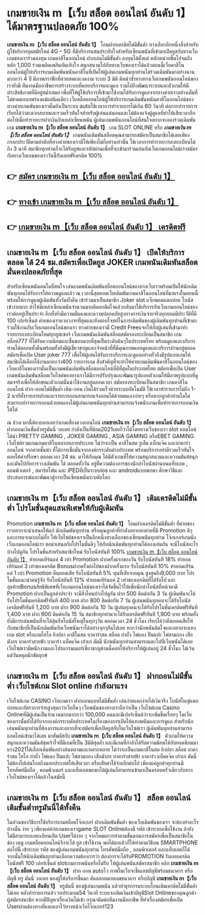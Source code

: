# เกมขายเงิน m【เว็บ สล็อต ออนไลน์ อันดับ 1】  ได้มาตรฐานปลอดภัย 100%

**เกมขายเงิน m【เว็บ สล็อต ออนไลน์ อันดับ 1】** โอนฝากเครดิตไม่มีขั้นต่ำ  ทางเลือกอีกหนึ่งสิ่งสำหรับผู้ใช้บริการยุคสมัยใหม่ 4G – 5G ที่มีบริการแสนประทับใจสำหรับเซียนพนันที่เข้ามาเปิดยูสกับทางเว็บเกมของเราร่วมลงทุน เกมคาสิโนออนไลน์ ฝากเล่นไม่มีขั้นต่ำ ลงทุนได้ตั้งแต่ หลักหน่วยขึ้นไปจนถึงหลัก 1,000 ร่วมเพลิดเพลินบันเทิงใจ สนุกสนานไปกับทางเว็บของเราได้แล้วตอนนี้เว็บคาสิโนออนไลน์ผู้ให้บริการเกมเดิมพันพนันคาสิโนที่เปิดให้ผู้เล่นเกมพนันทุกท่านได้ร่วมเดิมพันมาอย่างนานมากกว่า 4 ปี มีภาพกราฟิกที่สวยสดและงดงาม ระบบ 3 มิติ
มิหนำซ้ำทางทางเว็บเกมพนันออนไลน์ของเรายังมี ทีมงานมืออาชีพการสร้างระบบที่คอยบริการและดูแล  รวมไปถึงพัฒนาระบบและตัวเกมให้มีประสิทธิภาพที่ดีอยู่สม่ำเสมอ เพื่อที่ให้ผู้ใช้บริการที่เข้ามาใช้งานได้รับการดูแลจากทางค่ายเราอย่างเต็มที่ไม่ขาดตกบกพร่องแม้แต่นิดเดียว เว็บสล็อตออนไลน์ผู้ให้บริการเกมเดิมพันพนันคาสิโนออนไลน์ของทางค่ายเกมพันของเรานั้นยังเป็นระบบ autoใช้เวลาการทำรายการไม่เกิน 60 วินาที ต่อการทำรายการ เรียกได้ว่าสะดวกสบายและรวดเร็วทันใจสำหรับผู้เล่นแน่นอนและไม่ต้องแจ้งผู้ดูแลที่ทำให้เสียเวลาอีกต่อไปเมื่อทำรายการฝากงินกับเหล่าเซียนพนัน
ผู้เล่นเกมพนันออนไลน์ที่สนใจอยากจะลองร่วมเดิมพันเกม **เกมขายเงิน m【เว็บ สล็อต ออนไลน์ อันดับ 1】** เกม SLOT ONLINE หรือ ***เกมขายเงิน m【เว็บ สล็อต ออนไลน์ อันดับ 1】*** เกมพนันเดิมพันสล็อตคุณสามารถสมัครเป็นสมาชิกได้เลยเพียงกรอกประวัติตามลำดับที่ทางค่ายของเรามีให้เพียงไม่กี่อย่างเท่านั้น ใช้เวลาการทำรายการลงทะเบียนไม่ถึง 3 นาที สมาชิกทุกท่านก็จะได้รับยูสและรหัสผ่านเพื่อที่จะเข้ามาร่วมเล่นกับเว็บเกมออนไลน์เราสมัครกับทางเว็บเกมของเราวันนี้รับเลยฟรีเครดิต 100%

## 👉 [สมัคร เกมขายเงิน m【เว็บ สล็อต ออนไลน์ อันดับ 1】](https://archa888.com/)
## 👉 [ทางเข้า เกมขายเงิน m【เว็บ สล็อต ออนไลน์ อันดับ 1】](https://archa888.com/)
## 👉 [เกมขายเงิน m【เว็บ สล็อต ออนไลน์ อันดับ 1】 เครดิตฟรี](https://archa888.com/)

## เกมขายเงิน m【เว็บ สล็อต ออนไลน์ อันดับ 1】 เปิดให้บริการตลอด ได้ 24 ชม.สมัครเพื่อเปิดยูส JOKER เกมพนันเดิมพันสล็อตมั่นคงปลอดภัยที่สุด

สำหรับเซียนพนันคนใดที่สนใจ เล่นเกมพนันเดิมพันสล็อตออนไลน์ของทางเว็บเราพร้อมเปิดให้นักเดิมพันทุกคนได้รับการให้ความดูแลแล้ว ณ เวลานี้สุดยอดเว็บเดิมพันเกมคาสิโนออนไลน์ที่มาแรงในตอนนี้ พร้อมให้การดูแลผู้เดิมพันทั้งวันทั้งคืน เข้าร่วมมาเป็นสมาชิก Joker slot แจ็กพอตแตกบ่อย โบนัสเข้าง่ายมาก ทำให้มีเหล่าเซียนพนันจำนวนมากติดอกติดใจแล้วกลับมาใช้บริการกับเว็บเกมออนไลน์ของเราต่ออยู่เป็นประจำ อีกทั้งยังมีความมั่นคงและความปลอดภัยสูงทางการเงินจ่ายจริงทุกยอดมีประวัติที่ดี 100 เปอร์เซ็นต์ ค่ายของเราควบวงจรที่สุดและยังตอบโจทย์ในการเดิมพันของผู้เดิมพันทุกท่านที่เข้ามาร่วมใช้งานกับเว็บเกมออนไลน์ของเรา
ทางค่ายของเรามี Credit Freeแจกให้กับผู้เล่นที่เข้ามาทำรายการลงทะเบียนใหม่ทุกยูสเซอร์ เว็บเกมพนันเดิมพันสล็อตสมัครลงทะเบียนเป็นสมาชิก เกมสล็อต777 ที่ได้รับความนิยมและชื่นชอบมากที่สุดเป็นระดับต้นๆในประเทศไทย พร้อมดูแลและบริการท่านได้ตลอดทั้งคืนพร้อมทั้งยังมีผู้เชี่ยวชาญและเจ้าหน้าที่ที่มีคุณภาพคอยดูแลและบริการท่านอยู่ตลอด สมัครเพื่อเปิด User joker 777 เพื่อให้ผู้เล่นได้รับการบริการและดูแลอย่างทั่วถึงมีรูปแบบเกมให้สมาชิกได้เลือกใช้งานมากกว่า400 รายการเกม
สิ่งสำคัญที่จะทำให้ค่ายเกมเดิมพันคาสิโนออนไลน์ของเว็บคาสิโนของเรานั้นเป็นเกมพนันเดิมพันสล็อตออนไลน์ที่ดีที่สุดในประเทศไทย สมัครเพื่อเปิด User  เกมพนันเดิมพันสล็อตเว็บไซต์ของทางเราได้มีการปรับปรุงและพัฒนารูปแบบตัวเกมให้มีภาพรูปแบบที่ดูสมจจริงเพื่อให้ลักษณะตัวเกมนั้นน่าใช้งานอยู่ตลอดเวลา สมัครลงทะเบียนเป็นสมาชิก เกมคาสิโนออนไลน์ ฝาก-ถอนไม่มีขั้นต่ำ เติม-ถอน เงินได้รวดเร็วด้วยระบบอัตโนมัติ ใช้เวลาทำรายการไม่ถึง 1-2 นาทีทั้งรายการฝากและรายการถอนสามารถแจ้งถอนได้ด้วยตนเองง่ายๆ หรือหากลูกค้าท่านใดไม่สามารถทำรายการถอนด้วยตนเองได้ผู้เล่นเกมพนันทุกท่านสามารถแจ้งพนักงานเพื่อทำรายการถอนเงินให้ได้

ณ ช่วงเวลานี้ต้องบอกเลยว่าเกมเสี่ยงดวงออนไลน์ **เกมขายเงิน m【เว็บ สล็อต ออนไลน์ อันดับ 1】** ฝากถอนเงินขั้นต่ำทรูมันนี่ วอเลท กำลังเป็นที่นิยม2021เลยก็ว่าได้โดยทางเว็บของเรา slot ออนไลน์ได้นำ PRETTY GAMING , JOKER GAMING , ASIA GAMING หรือEBET GAMING เว็บไซต์รวมเกมเกมคาสิโนหลากหลายประเภท ไม่ว่าจะเป็น คาสิโนสด รูเล็ต แบ็กแจ๊ค และบาคาร่าออนไลน์ จากค่ายชั้นนำ ที่ได้การเชื่อมั่นจากองค์กรระดับต่างประเทศ พร้อมบริการอย่าดีรวดเร็วทันใจคอยให้คำปรึกษา ตลอดเวลา 24 ชม. มาให้กับคุณ ได้มีตัวเกมที่ให้ความสนุกสนานและความมันส์สนุกและมันไปกับการวางเดิมพัน ได้ ตลอดทั้งวัน อยู่ที่ความต้องการของนักล่าโบนัสผ่านบนแท็บเลต , คอมพิวเตอร์ , สมาร์ทโฟน และ iPEDที่เป็นระบบios และ androidแบบพกพา ศึกษาวิธีและประสบการณ์และพัฒนาสู่การเป็นเซียนพนันระบดับโลก

## เกมขายเงิน m【เว็บ สล็อต ออนไลน์ อันดับ 1】 เติมเครดิตไม่มีขั้นต่ำ โปรโมชั่นสุดแสนพิเศษให้กับผู้เดิมพัน

 Promotion  **เกมขายเงิน m【เว็บ สล็อต ออนไลน์ อันดับ 1】** โอนฝากเครดิตไม่มีขั้นต่ำ ที่ค่ายของเราอยากจะนำเสนอให้แก่  นักเดิมพันทุกท่าน หรือคุณลูกค้าที่กำลังอยากหาค่ายที่มี  Promotion ดีๆ และการแจกแบบไม่กั๊ก ให้เว็บไซต์ของเราเป็นอีกหนึ่งทางเลือกของเซียนพนันทุกท่าน โจ๊กเกอร์เกมมิ่ง เว็บเกมออนไลน์เรา ขอนำเสนอกับโปรโมชั่นดีๆ ให้กับนักเดิมพันทุกท่านได้ลองเล่นกัน จะมีโบนัสอะไรบ้างไปดูกัน
โปรโมชั่นสำหรับสมาชิกใหม่ รับโบนัสทันที 100% [เกมขายเงิน m【เว็บ สล็อต ออนไลน์ อันดับ 1】](https://archa888.com/) ทำยอดเทิร์นแค่ 4 เท่า
 Promotion ฝากครั้งแรกของวัน รับโบนัสทันที 18% ทำยอดเทิร์นแค่ 3 เท่าของเครดิต
Bonusฝากครั้งต่อไปของฝากครั้งแรก รับโบนัสทันที 10% ทำยอดเทิร์นแค่ 1 เท่า
 Promotion คืนยอดเสีย รับโบนัสทันที 5% ทุนที่เสียจากคุณ สูงสุดถึง9,000 บาท
โปรโมชั่นแนะนำคนรู้จัก รับโบนัสทันที 12% ทำยอดเทิร์นแค่ 2 เท่าของเครดิตที่ได้รับไป
และสุดท้ายBonusสิทธิพิเศษที่เว็บเกมออนไลน์ของเราได้จัดขึ้นไว้ให้เพื่อนักล่าโบนัสที่หน้าตาดี  Promotion ฝากเป็นลูกค้าประจำ จะมีสิ่งไหนบ้างไปดูกัน
ฝาก 500 ติดต่อกัน 3 วัน ผู้เดิมพันจะได้รับโปรโมชั่นเครดิตฟรีทันที 400 บาท
ฝาก 800 ติดต่อกัน 7 วัน ผู้เล่นพนันทุกคนจะได้รับโบนัสเครดิตฟรีทันที 1,200 บาท
ฝาก 900 ติดต่อกัน 10 วัน ผู้เล่นทุกคนจะได้รับโปรโมชั่นเครดิตฟรีทันที 1,400 บาท
ฝาก 600 ติดต่อกัน 15 วัน สมาชิกทุกท่านจะได้รับเครดิตฟรีทันที 1,900 บาท
พร้อมทั้งยังมีการเล่นพนันที่จะได้ลุ้นรับโบนัสใหญ่ในทุกๆวัน ตลอดเวลา 24 ชั่วโมง เรียกได้ว่าคืนยอดเสียให้กับสมาชิกที่เป็นนักเดิมพันกับเว็บพนันเราได้อย่างจุกๆกันไปเลย หากว่านักพนันติดใจและอยากจะแทง เกม slot  หรือเกมไฮโล ยิงปลา คาสิโนสด บาคาร่าสด สล็อต กำถั่ว ไพ่แคง ปั่นแปะ ไพ่สามกอง เสือมังกร บาคาร่าสายฟ้า บาคาร่า แบ็คแจ๊ค เก้าเก ดัมมี่ นักพนันทุกท่านสามารถแตะไปที่เว็บพนันได้เลย เว็บไซต์เรามีพนักงานและโปรแกรมเมอร์เชี่ยวชาญด้านนี้คอยให้บริการให้ผู้เล่นอยู่ 24 ชั่วโมง ไม่เว้นแต่วันหยุดนักขัตฤกษ์

## เกมขายเงิน m【เว็บ สล็อต ออนไลน์ อันดับ 1】 ฝากถอนไม่มีขั้นต่ำ  เว็บไซต์เกม Slot online กำลังมาแรง

เว็บไซต์เกม CASINO เว็บเกมเรา ฝากถอนแบบไม่มีขั้นต่ำ เล่นง่ายแตกง่ายได้เงินจริง โบนัสใหญ่แตกบ่อยและอัตราการจ่ายสูงสุดกว่าเว็บอื่นๆ เว็บพนันของทางเราถือว่าเป็น เว็บไซต์เกม  Casino Onlineที่มีผู้เล่นเป็นจำนวนมากมากกว่า 100,000 คนและมีเปอร์เซ็นต์ว่าจะเพิ่มขึ้นเรื่อยๆ ในเว็บของเรานั้นยังได้รับจากองค์กรระบดับประเทศในเรื่องของการเปิดให้แทงพนันและการดูแล สำหรับนักเล่นพนันทุกท่านที่ต้องการและอยากที่จะสมัครเพื่อเปิดยูสกับในเว็บไซต์เรา ผู้เดิมพันทุกท่านสามารถแอดไลน์เข้ามาได้เลย
	มาสัมผัสกับ **เกมขายเงิน m【เว็บ สล็อต ออนไลน์ อันดับ 1】** ตัวเกมให้ความสนุกและความมันส์สุดเร้าใจที่มีเกมที่เป็น 3มิติสุดล้ำ และมีเกมที่กำลังได้รับความนิยมให้กับยอดนิยมมาแรง2021ได้เลือกเดิมพันอย่างล้นหลามและหลากหลาย  ไม่ว่าจะเป็นเกมคาสิโนสด ยิงปลา สล็อต บาคาร่าสด ไฮโล กำถั่ว ไพ่แคง ปั่นแปะ ไพ่สามกอง เสือมังกร บาคาร่าสายฟ้า บาคาร่า แบ็คแจ๊ค เก้าเก ดัมมี่ ไม่ต้องไปเล่นไกลถึงนอกประเทศให้เสียเวลา หรือเสียค่าใช้จ่ายอีกต่อไป เพียงแค่ลูกค้าทุกท่านมีโทรศัพท์มือถือ , คอมพิวเตอร์ และแท็บเลตพกพาได้ผู้เล่นก็สามารถเข้ามาเป็นครอบครัวเดียวกับทางเว็บไซต์ของเราได้แล้วในสมัยนี้

## เกมขายเงิน m【เว็บ สล็อต ออนไลน์ อันดับ 1】 สล็อต ออนไลน์เติมขั้นต่ำทรูมันนี่ได้ทั้งคืน

ในส่วนของวิธีการใช้บริการเกมสล็อตโจ๊กเกอร์ ฝากเดิมพันขั้นต่ำ ของเว็บเดิมพันของเรา จะต้องทำอะไรบ้างนั้น ง่าย ๆ เพียงแค่ค่ายเกมของเราgame SLOT Onlineต้องมี รหัส เข้าระบบเพื่อใช้งาน ถ้ายังไม่มีสามารถลงทะเบียนเปิด Userได้ง่าย ๆ จากโหมดการทำตามขั้นตอนการสมัครเพื่อเป็นสมาชิกในช่อง เมนู เกมสล็อตออนไลน์จึงจะได้ ยูส เข้าใช้งาน พอได้มาแล้วก็ให้ทำตามวิธีบน SMARTPHONE ต่อไปนี้
เข้าระบบ รหัส  ของผู้เล่นเกมพนันทุกท่าน โทรศัพท์มือถือ , คอมพิวเตอร์ และแท็บเลตก็ได้
จากนั้นให้นักเดิมพันทุกท่านเลือกความต้องการว่า ต้องการจะได้รับPROMOTION รับเลยเครดิตโบนัสฟรี 100 เปอร์เซ็นต์  slotเกมการพนันหรือไม่รับ
ให้ผู้เล่นพนันสมัครสมาชิก คลิก **เกมขายเงิน m【เว็บ สล็อต ออนไลน์ อันดับ 1】** ฝาก ถอน autoไว ภาพในเว็บจะขึ้นเลขบัญชีพร้อมธนาคาร หรือบัญชี ทรู มันนี่ วอเลท ของผู้ให้บริการขึ้นมา
คัดลอกหมายเลขธนาคาร หรือบัญชี **เกมขายเงิน m【เว็บ สล็อต ออนไลน์ อันดับ 1】** ทรูมันนี่ ของผู้เล่นเกมพนัน แล้วทำธุรกรรมระบบโอนเติมเครดิตไม่มีขั้นต่ำได้เลย
หลังทำรายการแล้ว รอประมาณ54 วินาที ระบบจะเติมเงินเข้าบัญชีSlot Onlineของคุณลูกค้าผู้สมัครสมาชิก
หากมีปัญหาเรื่องเงินไม่เข้า กรุณาติดต่อทีมงานมืออาชีพ ที่ทำเรื่องสมัครเพื่อเปิด Userผ่านช่องทางที่แนบเอาไว้ทางหน้าเว็บโจ๊กเกอร์123


